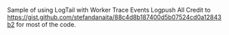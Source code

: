 Sample of using LogTail with Worker Trace Events Logpush
All Credit to https://gist.github.com/stefandanaita/88c4d8b187400d5b07524cd0a12843b2 for most of the code.